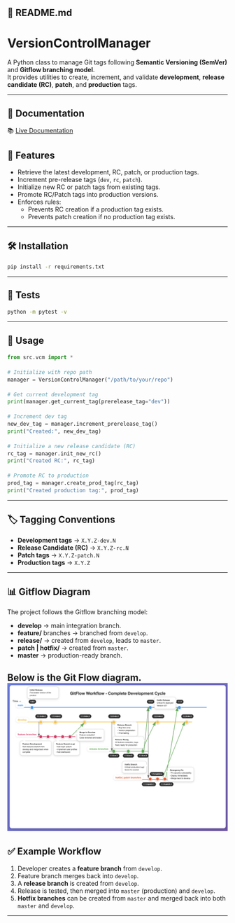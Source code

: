 
## 📄 README.md

# VersionControlManager

A Python class to manage Git tags following **Semantic Versioning (SemVer)** and **Gitflow branching model**.  
It provides utilities to create, increment, and validate **development**, **release candidate (RC)**, **patch**, and **production** tags.

---
## 📖 Documentation
📚 [Live Documentation](https://0jas.github.io/vcm/)

## 🚀 Features

- Retrieve the latest development, RC, patch, or production tags.
- Increment pre-release tags (`dev`, `rc`, `patch`).
- Initialize new RC or patch tags from existing tags.
- Promote RC/Patch tags into production versions.
- Enforces rules:
  - Prevents RC creation if a production tag exists.
  - Prevents patch creation if no production tag exists.

---

## 🛠️ Installation

```bash
pip install -r requirements.txt
````

---

## 🧪 Tests

```bash
python -m pytest -v
```

---

## 📌 Usage

```python
from src.vcm import *

# Initialize with repo path
manager = VersionControlManager("/path/to/your/repo")

# Get current development tag
print(manager.get_current_tag(prerelease_tag="dev"))

# Increment dev tag
new_dev_tag = manager.increment_prerelease_tag()
print("Created:", new_dev_tag)

# Initialize a new release candidate (RC)
rc_tag = manager.init_new_rc()
print("Created RC:", rc_tag)

# Promote RC to production
prod_tag = manager.create_prod_tag(rc_tag)
print("Created production tag:", prod_tag)
```

---

## 🏷️ Tagging Conventions

* **Development tags** → `X.Y.Z-dev.N`
* **Release Candidate (RC)** → `X.Y.Z-rc.N`
* **Patch tags** → `X.Y.Z-patch.N`
* **Production tags** → `X.Y.Z`

---

## 📊 Gitflow Diagram

The project follows the Gitflow branching model:

* **develop** → main integration branch.
* **feature/** branches → branched from `develop`.
* **release/** → created from `develop`, leads to `master`.
* **patch | hotfix/** → created from `master`.
* **master** → production-ready branch.

Below is the **Git Flow diagram**.
[![alt text](assets/images/GitFlow.png)](assets/html/GitFlow.html)
---

## ✅ Example Workflow

1. Developer creates a **feature branch** from `develop`.
2. Feature branch merges back into `develop`.
3. A **release branch** is created from `develop`.
4. Release is tested, then merged into `master` (production) and `develop`.
5. **Hotfix branches** can be created from `master` and merged back into both `master` and `develop`.

---

